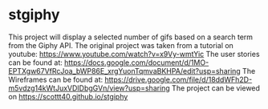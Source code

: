 ﻿# stgiphy

This project will display a selected number of gifs based on a search term from the Giphy API.
The original project was taken from a tutorial on youtube: https://www.youtube.com/watch?v=x9Vy-wmtYic
The user stories can be found at: https://docs.google.com/document/d/1MO-EPTXgw67VfRcJoa_bWP86E_xrgYuonTqmvaBKHPA/edit?usp=sharing
The Wireframes can be found at: https://drive.google.com/file/d/18ddWFh2D-m5vdzg14kWtJuxVDIDbgGVn/view?usp=sharing
The project can be viewed on https://scottt40.github.io/stgiphy

